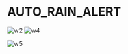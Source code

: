 # AUTO_RAIN_ALERT

![w2](https://user-images.githubusercontent.com/56760923/221359003-ad43956c-a0b0-491f-b009-7b4c66eed8b6.PNG)
![w4](https://user-images.githubusercontent.com/56760923/221359096-6bc7e9fa-2618-434b-8e42-c70034ec695f.PNG)


![w5](https://user-images.githubusercontent.com/56760923/221359264-a2d524eb-5062-483e-8c5f-742c10a61351.PNG)
